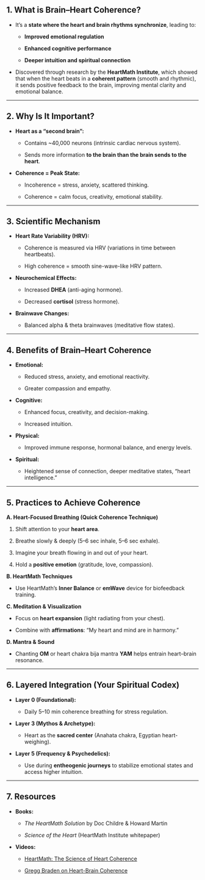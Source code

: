 ## **1. What is Brain–Heart Coherence?**

- It’s a **state where the heart and brain rhythms synchronize**, leading to:
    
    - **Improved emotional regulation**
        
    - **Enhanced cognitive performance**
        
    - **Deeper intuition and spiritual connection**
        
- Discovered through research by the **HeartMath Institute**, which showed that when the heart beats in a **coherent pattern** (smooth and rhythmic), it sends positive feedback to the brain, improving mental clarity and emotional balance.
    

---

## **2. Why Is It Important?**

- **Heart as a “second brain”:**
    
    - Contains ~40,000 neurons (intrinsic cardiac nervous system).
        
    - Sends more information **to the brain than the brain sends to the heart**.
        
- **Coherence = Peak State:**
    
    - Incoherence = stress, anxiety, scattered thinking.
        
    - Coherence = calm focus, creativity, emotional stability.
        

---

## **3. Scientific Mechanism**

- **Heart Rate Variability (HRV):**
    
    - Coherence is measured via HRV (variations in time between heartbeats).
        
    - High coherence = smooth sine-wave-like HRV pattern.
        
- **Neurochemical Effects:**
    
    - Increased **DHEA** (anti-aging hormone).
        
    - Decreased **cortisol** (stress hormone).
        
- **Brainwave Changes:**
    
    - Balanced alpha & theta brainwaves (meditative flow states).
        

---

## **4. Benefits of Brain–Heart Coherence**

- **Emotional:**
    
    - Reduced stress, anxiety, and emotional reactivity.
        
    - Greater compassion and empathy.
        
- **Cognitive:**
    
    - Enhanced focus, creativity, and decision-making.
        
    - Increased intuition.
        
- **Physical:**
    
    - Improved immune response, hormonal balance, and energy levels.
        
- **Spiritual:**
    
    - Heightened sense of connection, deeper meditative states, “heart intelligence.”
        

---

## **5. Practices to Achieve Coherence**

**A. Heart-Focused Breathing (Quick Coherence Technique)**

1. Shift attention to your **heart area**.
    
2. Breathe slowly & deeply (5–6 sec inhale, 5–6 sec exhale).
    
3. Imagine your breath flowing in and out of your heart.
    
4. Hold a **positive emotion** (gratitude, love, compassion).
    

**B. HeartMath Techniques**

- Use HeartMath’s **Inner Balance** or **emWave** device for biofeedback training.
    

**C. Meditation & Visualization**

- Focus on **heart expansion** (light radiating from your chest).
    
- Combine with **affirmations**: “My heart and mind are in harmony.”
    

**D. Mantra & Sound**

- Chanting **OM** or heart chakra bija mantra **YAM** helps entrain heart–brain resonance.
    

---

## **6. Layered Integration (Your Spiritual Codex)**

- **Layer 0 (Foundational):**
    
    - Daily 5–10 min coherence breathing for stress regulation.
        
- **Layer 3 (Mythos & Archetype):**
    
    - Heart as the **sacred center** (Anahata chakra, Egyptian heart-weighing).
        
- **Layer 5 (Frequency & Psychedelics):**
    
    - Use during **entheogenic journeys** to stabilize emotional states and access higher intuition.
        

---

## **7. Resources**

- **Books:**
    
    - _The HeartMath Solution_ by Doc Childre & Howard Martin
        
    - _Science of the Heart_ (HeartMath Institute whitepaper)
        
- **Videos:**
    
    - [HeartMath: The Science of Heart Coherence](https://www.youtube.com/watch?v=QdneZ4fIIHE)
        
    - [Gregg Braden on Heart-Brain Coherence](https://www.youtube.com/watch?v=Qd2XdxmE1zo)